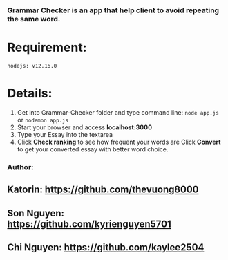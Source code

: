 ### Grammar Checker is an app that help client to avoid repeating the same word.

# Requirement:
`
nodejs: v12.16.0
`

# Details:
1. Get into Grammar-Checker folder and type command line: `node app.js` or `nodemon app.js`
2. Start your browser and access **localhost:3000**
3. Type your Essay into the textarea
4. Click **Check ranking** to see how frequent your words are
   Click **Convert** to get your converted essay with better word choice.
   
### Author:
## Katorin: https://github.com/thevuong8000
## Son Nguyen: https://github.com/kyrienguyen5701
## Chi Nguyen: https://github.com/kaylee2504
